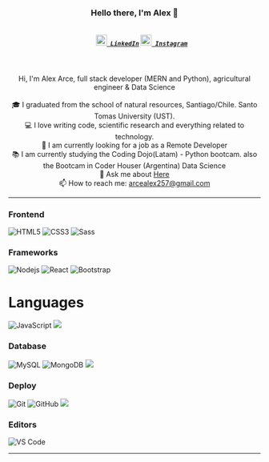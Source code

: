 <h3 align="center">Hello there, I'm Alex 👋</h3>
<h5 align="center">
  <code>
    <a href="https://www.linkedin.com/in/alex-arce-suarez-63477bb8" title="LinkedIn"><img width="22" src="https://github.com/zumrudu-anka/zumrudu-anka/blob/master/images/linkedin.svg"> LinkedIn</a></code>
  <code><a href="https://www.instagram.com/ale_mano5/" title="Instagram Profile"><img width="22" src="https://github.com/zumrudu-anka/zumrudu-anka/blob/master/images/instagram.svg"> Instagram</a></code>
</h5>
<br>
<p align="center">
  Hi, I'm Alex Arce, full stack developer (MERN and Python), agricultural engineer & Data Science 
  <br>
  <br>
  🎓 I graduated from the school of natural resources, Santiago/Chile. Santo Tomas University (UST).
  <br>
  💻  I love writing code, scientific research and everything related to technology.
  <br>
  🔬 I am currently looking for a job as a Remote Developer
  <br>
  📚  I am currently studying the Coding Dojo(Latam) - Python bootcam. also the Bootcam in Coder Houser (Argentina) Data Science
  <br>
  💬 Ask me about <a href="https://github.com/Alexzx396/Alexzx396" title="Issues">Here</a>
  <br>
  📫 How to reach me: <a href="mailto: arcealex257@gmail.com">arcealex257@gmail.com</a>
</p>

<hr>


### Frontend

![HTML5](https://img.shields.io/badge/-HTML5-%23E44D27?style=flat-square&logo=html5&logoColor=ffffff)
![CSS3](https://img.shields.io/badge/-CSS3-%231572B6?style=flat-square&logo=css3)
![Sass](https://img.shields.io/badge/-Sass-%23CC6699?style=flat-square&logo=sass&logoColor=ffffff)

### Frameworks

![Nodejs](https://img.shields.io/badge/-Nodejs-black?style=flat-square&logo=Node.js)
![React](https://img.shields.io/badge/-React-%23282C34?style=flat-square&logo=react)
![Bootstrap](https://img.shields.io/badge/-Bootstrap-563D7C?style=flat-square&logo=bootstrap)

# Languages

![JavaScript](https://img.shields.io/badge/-JavaScript-black?style=flat-square&logo=javascript)
<img src="https://img.shields.io/badge/-Python-black?style=flat&logo=python&logoColor=white"> 

### Database

![MySQL](https://img.shields.io/badge/-MySQL-black?style=flat-square&logo=mysql)
![MongoDB](https://img.shields.io/badge/-MongoDB-black?style=flat-square&logo=mongodb)
 <img src="https://img.shields.io/badge/-Firebase-FFA611?style=flat&logo=firebase&logoColor=FFFFFF">

### Deploy

![Git](https://img.shields.io/badge/-Git-black?style=flat-square&logo=git)
![GitHub](https://img.shields.io/badge/-GitHub-181717?style=flat-square&logo=github)
<img src="http://img.shields.io/badge/-Heroku-430098?style=flat&logo=heroku&logoColor=white">


### Editors

![VS Code](http://img.shields.io/badge/-VS%20Code-007ACC?style=flat-square&logo=visual-studio-code)

<hr>
